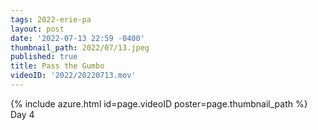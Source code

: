 ```yaml
---
tags: 2022-erie-pa
layout: post
date: '2022-07-13 22:59 -0400'
thumbnail_path: 2022/07/13.jpeg
published: true
title: Pass the Gumbo
videoID: '2022/20220713.mov'
---
```


{% include azure.html id=page.videoID poster=page.thumbnail_path %}
Day 4